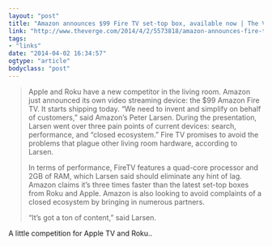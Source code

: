 ```yaml
---
layout: "post"
title: "Amazon announces $99 Fire TV set-top box, available now | The Verge"
link: "http://www.theverge.com/2014/4/2/5573818/amazon-announces-fire-tv"
tags: 
- "links"
date: "2014-04-02 16:34:57"
ogtype: "article"
bodyclass: "post"
---
```


> Apple and Roku have a new competitor in the living room. Amazon just announced its own video streaming device: the $99 Amazon Fire TV. It starts shipping today. “We need to invent and simplify on behalf of customers,” said Amazon’s Peter Larsen. During the presentation, Larsen went over three pain points of current devices: search, performance, and “closed ecosystem.” Fire TV promises to avoid the problems that plague other living room hardware, according to Larsen.
> 
> In terms of performance, FireTV features a quad-core processor and 2GB of RAM, which Larsen said should eliminate any hint of lag. Amazon claims it’s three times faster than the latest set-top boxes from Roku and Apple. Amazon is also looking to avoid complaints of a closed ecosystem by bringing in numerous partners.
> 
> “It’s got a ton of content,” said Larsen.

A little competition for Apple TV and Roku..